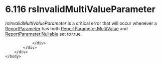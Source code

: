 <html dir="LTR" xmlns:mshelp="http://msdn.microsoft.com/mshelp" xmlns:ddue="http://ddue.schemas.microsoft.com/authoring/2003/5" xmlns:xlink="http://www.w3.org/1999/xlink" xmlns:tool="http://www.microsoft.com/tooltip">
    <head>
        <meta http-equiv="Content-Type" content="text/html; CHARSET=utf-8"></meta>
        <meta name="save" content="history"></meta>
        <title>6.116 rsInvalidMultiValueParameter</title>
        <xml>
            <mshelp:toctitle title="6.116 rsInvalidMultiValueParameter"></mshelp:toctitle>
            <mshelp:rltitle title="[MS-RDL]: rsInvalidMultiValueParameter"></mshelp:rltitle>
            <mshelp:keyword index="A" term="4b66245a-614c-44e4-ae1d-eb354b0a6621"></mshelp:keyword>
            <mshelp:attr name="DCSext.ContentType" value="open specification"></mshelp:attr>
            <mshelp:attr name="AssetID" value="4b66245a-614c-44e4-ae1d-eb354b0a6621"></mshelp:attr>
            <mshelp:attr name="TopicType" value="kbRef"></mshelp:attr>
            <mshelp:attr name="DCSext.Title" value="[MS-RDL]: rsInvalidMultiValueParameter" />
        </xml>
    </head>
    <body>
        <div id="header">
            <h1 class="heading">6.116 rsInvalidMultiValueParameter</h1>
        </div>
        <div id="mainSection">
            <div id="mainBody">
                <div id="allHistory" class="saveHistory"></div>
                <div id="sectionSection0" class="section" name="collapseableSection">
                    

<p><i>rsInvalidMultiValueParameter</i> is a critical error that
will occur whenever a <a href="7c3f4c83-9172-48db-94c1-693295c5d623.htm">ReportParameter</a>
has both <a href="c21237a1-8237-4538-a105-1f760242de1d.htm">ReportParameter.MultiValue</a>
and <a href="aeb93aab-9673-4c7a-998a-1f6391d7accb.htm">ReportParameter.Nullable</a>
set to true.</p>


                </div>
            </div>
        </div>
    </body>
</html>